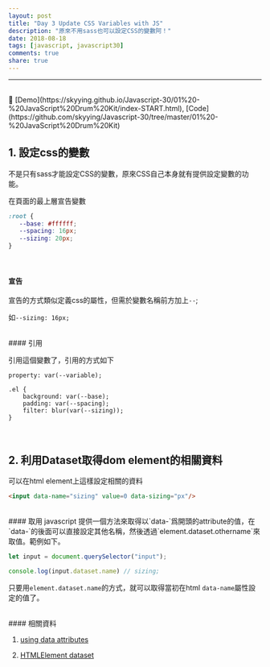 ```yaml
---
layout: post
title: "Day 3 Update CSS Variables with JS"
description: "原來不用sass也可以設定CSS的變數阿！"
date: 2018-08-18
tags: [javascript, javascript30]
comments: true
share: true
---
```


---

<br>
🥁 [Demo](https://skyying.github.io/Javascript-30/01%20-%20JavaScript%20Drum%20Kit/index-START.html), [Code](https://github.com/skyying/Javascript-30/tree/master/01%20-%20JavaScript%20Drum%20Kit)

## 1. 設定css的變數



不是只有sass才能設定CSS的變數，原來CSS自己本身就有提供設定變數的功能。

在頁面的最上層宣告變數

```css
:root {
   --base: #ffffff;
   --spacing: 16px;
   --sizing: 20px;
}
```


<br>

#### 宣告

宣告的方式類似定義css的屬性，但需於變數名稱前方加上`--`;

如`--sizing: 16px;`



<br>
#### 引用

引用這個變數了，引用的方式如下

`property: var(--variable);`

```
.el {
    background: var(--base);
    padding: var(--spacing);
    filter: blur(var(--sizing));
}
```


<br>

## 2. 利用Dataset取得dom element的相關資料

可以在html element上這樣設定相關的資料

```html
<input data-name="sizing" value=0 data-sizing="px"/>
```



<br>
#### 取用
javascript 提供一個方法來取得以`data-`爲開頭的attribute的值，在`data-`的後面可以直接設定其他名稱，然後透過`element.dataset.othername`來取值。範例如下。


```javascript
let input = document.querySelector("input");

console.log(input.dataset.name) // sizing;

```

只要用`element.dataset.name`的方式，就可以取得當初在html `data-name`屬性設定的值了。


<br>
#### 相關資料

1. [using data attributes](https://developer.mozilla.org/en-US/docs/Learn/HTML/Howto/Use_data_attributes) 

2. [HTMLElement dataset](https://developer.mozilla.org/zh-TW/docs/Web/API/HTMLElement/dataset)

   
